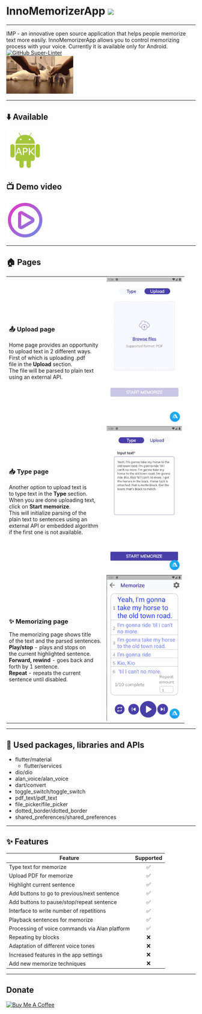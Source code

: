 # InnoMemorizerApp <img src="assets/icons/icon.png" height="50"/>
___

IMP - an innovative open source application that helps people memorize text more easily. InnoMemorizerApp allows you to control memorizing process with your voice. Currently it is available only for Android. \
[![GitHub Super-Linter](https://github.com/InnoSWP/InnoMemorizerApp/workflows/Lint%20Code%20Base/badge.svg)](https://github.com/marketplace/actions/super-linter) \
<img src="assets/images/gif.gif" height="100"/></h1>

___
## ⬇️ Available
[<img src="assets/icons/apk.gif" height="100"/>](https://drive.google.com/file/d/15I3s-XHqV14yyn8KTOzr_W4EnYBbq7Mh/view?usp=sharing "APK link")

## 📺 Demo video

[<img src="assets/icons/video.png" height="100"/>](https://youtube.com/shorts/QQ22qtIBW9E "DEMO")

___
## 🏠 Pages

<table>
<tr>
<td>

### 📤 Upload page
<p>
    Home page provides an opportunity <br>
    to upload text in 2 different ways. <br>
    First of which is uploading .pdf <br>
    file in the <b>Upload</b> section. <br>
    The file will be parsed to plain text <br>
    using an external API.
</p>

</td>
<td>
    <img src="https://github.com/InnoSWP/InnoMemorizerApp/blob/main/assets/screens/upload.png?raw=true" alt="upload page" width="200"/>
</td>
</tr>
    
<tr>
<td>

### 📥 Type page 
<p>
    Another option to upload text is <br>
    to type text in the <b>Type</b> section. <br>
    When you are done uploading text, <br>
    click on <b>Start memorize</b>. <br>
    This will initialize parsing of the <br>
    plain text to sentences using an <br>
    external API or embedded algorithm <br>
    if the first one is not available.
</p>

</td>
<td>
    <img src="https://github.com/InnoSWP/InnoMemorizerApp/blob/main/assets/screens/paste.png?raw=true" alt="type page" width="200"/>
</td>

</tr>
    
<tr>
<td>
    
### ✨ Memorizing page
<p>    
    The memorizing page shows title <br>
    of the text and the parsed sentences. <br>
    <b>Play/stop</b> - plays and stops on <br>
    the current highlighted sentence. <br>
    <b>Forward, rewind</b> - goes back and <br>
    forth by 1 sentence. <br>
    <b>Repeat</b> - repeats the current <br>
    sentence until disabled.

</p>
</td>

<td>
    <img src="https://github.com/InnoSWP/InnoMemorizerApp/blob/main/assets/screens/memorize.png?raw=true" alt="memorizing page" width="200"/>
</td>
        
</tr>
</table>

___
## 🔭 Used packages, libraries and APIs
- flutter/material
  - flutter/services
- dio/dio
- alan_voice/alan_voice
- dart/convert
- toggle_switch/toggle_switch
- pdf_text/pdf_text
- file_picker/file_picker
- dotted_border/dotted_border
- shared_preferences/shared_preferences

___
## ✨ Features

| Feature                                       | Supported | 
|-----------------------------------------------|:---------:|
| Type text for memorize                        |     ✅     |
| Upload PDF for memorize                       |     ✅     |
| Highlight current sentence                    |     ✅     |
| Add buttons to go to previous/next sentence   |     ✅     |
| Add buttons to pause/stop/repeat sentence     |     ✅     |
| Interface to write number of repetitions      |     ✅     |
| Playback sentences for memorize               |     ✅     |
| Processing of voice commands via Alan platform|     ✅     |
| Repeating by blocks                           |     ❌     |
| Adaptation of different voice tones           |     ❌     |
| Increased features in the app settings        |     ❌     |
| Add new memorize techniques                   |     ❌     |

___
## Donate

<a href="https://www.buymeacoffee.com/timurx4041" target="_blank"><img src="https://cdn.buymeacoffee.com/buttons/default-orange.png" alt="Buy Me A Coffee" height="82" width="348"></a>
